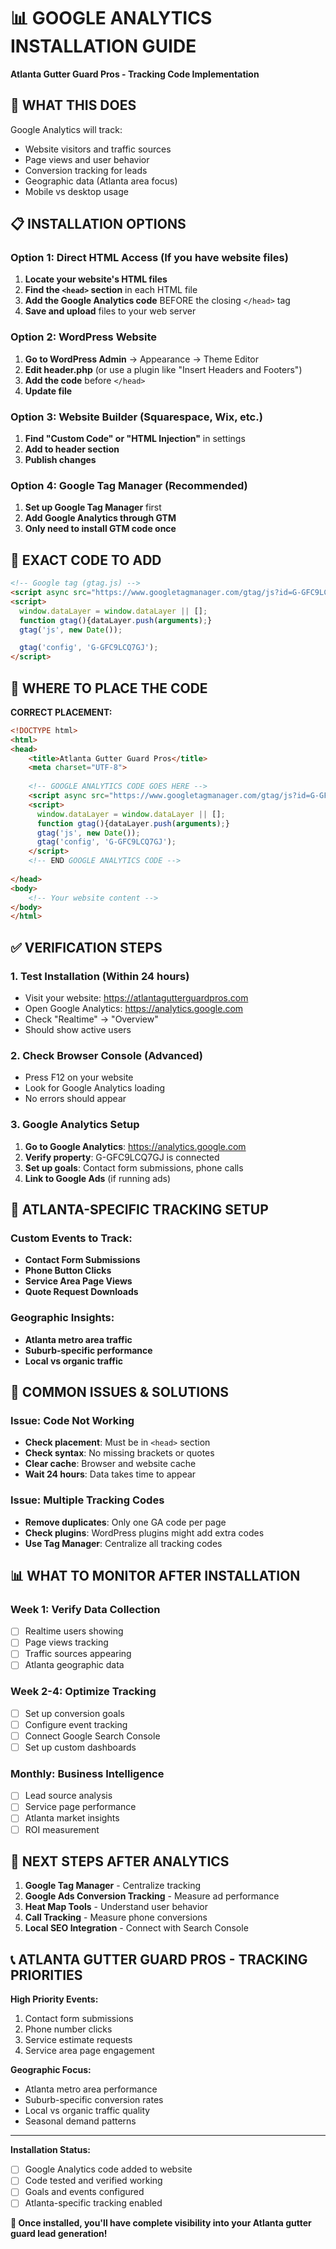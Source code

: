 # 📊 GOOGLE ANALYTICS INSTALLATION GUIDE
**Atlanta Gutter Guard Pros - Tracking Code Implementation**

## 🎯 WHAT THIS DOES
Google Analytics will track:
- Website visitors and traffic sources
- Page views and user behavior
- Conversion tracking for leads
- Geographic data (Atlanta area focus)
- Mobile vs desktop usage

## 📋 INSTALLATION OPTIONS

### Option 1: Direct HTML Access (If you have website files)
1. **Locate your website's HTML files**
2. **Find the `<head>` section** in each HTML file
3. **Add the Google Analytics code** BEFORE the closing `</head>` tag
4. **Save and upload** files to your web server

### Option 2: WordPress Website
1. **Go to WordPress Admin** → Appearance → Theme Editor
2. **Edit header.php** (or use a plugin like "Insert Headers and Footers")
3. **Add the code** before `</head>`
4. **Update file**

### Option 3: Website Builder (Squarespace, Wix, etc.)
1. **Find "Custom Code" or "HTML Injection"** in settings
2. **Add to header section**
3. **Publish changes**

### Option 4: Google Tag Manager (Recommended)
1. **Set up Google Tag Manager** first
2. **Add Google Analytics through GTM**
3. **Only need to install GTM code once**

## 🔧 EXACT CODE TO ADD

```html
<!-- Google tag (gtag.js) -->
<script async src="https://www.googletagmanager.com/gtag/js?id=G-GFC9LCQ7GJ"></script>
<script>
  window.dataLayer = window.dataLayer || [];
  function gtag(){dataLayer.push(arguments);}
  gtag('js', new Date());

  gtag('config', 'G-GFC9LCQ7GJ');
</script>
```

## 📍 WHERE TO PLACE THE CODE

**CORRECT PLACEMENT:**
```html
<!DOCTYPE html>
<html>
<head>
    <title>Atlanta Gutter Guard Pros</title>
    <meta charset="UTF-8">
    
    <!-- GOOGLE ANALYTICS CODE GOES HERE -->
    <script async src="https://www.googletagmanager.com/gtag/js?id=G-GFC9LCQ7GJ"></script>
    <script>
      window.dataLayer = window.dataLayer || [];
      function gtag(){dataLayer.push(arguments);}
      gtag('js', new Date());
      gtag('config', 'G-GFC9LCQ7GJ');
    </script>
    <!-- END GOOGLE ANALYTICS CODE -->
    
</head>
<body>
    <!-- Your website content -->
</body>
</html>
```

## ✅ VERIFICATION STEPS

### 1. Test Installation (Within 24 hours)
- Visit your website: https://atlantagutterguardpros.com
- Open Google Analytics: https://analytics.google.com
- Check "Realtime" → "Overview"
- Should show active users

### 2. Check Browser Console (Advanced)
- Press F12 on your website
- Look for Google Analytics loading
- No errors should appear

### 3. Google Analytics Setup
1. **Go to Google Analytics**: https://analytics.google.com
2. **Verify property**: G-GFC9LCQ7GJ is connected
3. **Set up goals**: Contact form submissions, phone calls
4. **Link to Google Ads** (if running ads)

## 🎯 ATLANTA-SPECIFIC TRACKING SETUP

### Custom Events to Track:
- **Contact Form Submissions**
- **Phone Button Clicks**
- **Service Area Page Views**
- **Quote Request Downloads**

### Geographic Insights:
- **Atlanta metro area traffic**
- **Suburb-specific performance**
- **Local vs organic traffic**

## 🚨 COMMON ISSUES & SOLUTIONS

### Issue: Code Not Working
- **Check placement**: Must be in `<head>` section
- **Check syntax**: No missing brackets or quotes
- **Clear cache**: Browser and website cache
- **Wait 24 hours**: Data takes time to appear

### Issue: Multiple Tracking Codes
- **Remove duplicates**: Only one GA code per page
- **Check plugins**: WordPress plugins might add extra codes
- **Use Tag Manager**: Centralize all tracking codes

## 📊 WHAT TO MONITOR AFTER INSTALLATION

### Week 1: Verify Data Collection
- [ ] Realtime users showing
- [ ] Page views tracking
- [ ] Traffic sources appearing
- [ ] Atlanta geographic data

### Week 2-4: Optimize Tracking
- [ ] Set up conversion goals
- [ ] Configure event tracking
- [ ] Connect Google Search Console
- [ ] Set up custom dashboards

### Monthly: Business Intelligence
- [ ] Lead source analysis
- [ ] Service page performance
- [ ] Atlanta market insights
- [ ] ROI measurement

## 🎯 NEXT STEPS AFTER ANALYTICS

1. **Google Tag Manager** - Centralize tracking
2. **Google Ads Conversion Tracking** - Measure ad performance
3. **Heat Map Tools** - Understand user behavior
4. **Call Tracking** - Measure phone conversions
5. **Local SEO Integration** - Connect with Search Console

## 📞 ATLANTA GUTTER GUARD PROS - TRACKING PRIORITIES

**High Priority Events:**
1. Contact form submissions
2. Phone number clicks
3. Service estimate requests
4. Service area page engagement

**Geographic Focus:**
- Atlanta metro area performance
- Suburb-specific conversion rates
- Local vs organic traffic quality
- Seasonal demand patterns

---

**Installation Status:**
- [ ] Google Analytics code added to website
- [ ] Code tested and verified working
- [ ] Goals and events configured
- [ ] Atlanta-specific tracking enabled

**🚀 Once installed, you'll have complete visibility into your Atlanta gutter guard lead generation!**